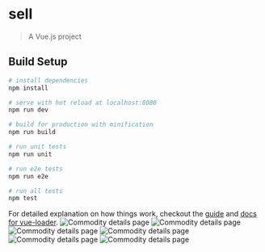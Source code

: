 # sell

> A Vue.js project

## Build Setup

``` bash
# install dependencies
npm install

# serve with hot reload at localhost:8080
npm run dev

# build for production with minification
npm run build

# run unit tests
npm run unit

# run e2e tests
npm run e2e

# run all tests
npm test
```

For detailed explanation on how things work, checkout the [guide](http://vuejs-templates.github.io/webpack/) and [docs for vue-loader](http://vuejs.github.io/vue-loader).
![Commodity details page](https://github.com/danyxuu/elem/raw/master/resource/%E5%95%86%E5%93%81%E9%A1%B52.jpg)
![Commodity details page](https://github.com/danyxuu/elem/raw/master/resource/%E5%95%86%E5%93%81%E9%A1%B5_%E5%85%AC%E5%91%8A%E5%8F%8A%E4%BC%98%E6%83%A0%E4%BF%A1%E6%81%AF1.jpg)
![Commodity details page](https://github.com/danyxuu/elem/raw/master/resource/%E5%95%86%E5%93%81%E9%A1%B5_%E8%B4%AD%E7%89%A9%E8%BD%A6%E8%AF%A6%E6%83%851.jpg)
![Commodity details page](https://github.com/danyxuu/elem/raw/master/resource/%E8%AF%84%E4%BB%B7%E9%A1%B53.jpg)
![Commodity details page](https://github.com/danyxuu/elem/raw/master/resource/%E5%95%86%E5%93%81%E9%A1%B5%E9%9D%A2_%E5%95%86%E5%93%81%E8%AF%A6%E6%83%852.jpg)
![Commodity details page](https://github.com/danyxuu/elem/raw/master/resource/%E5%95%86%E5%AE%B6%E9%A1%B52.jpg)
